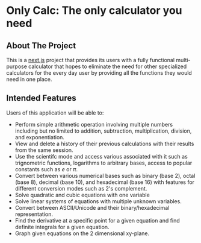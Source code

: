 # **Only Calc: The only calculator you need**

## **About The Project**

This is a [next.js](https://nextjs.org/) project that provides its users with a fully functional multi-purpose calculator that hopes to eliminate the need for other specialized calculators for the every day user by providing all the functions they would need in one place.  

## **Intended Features**

Users of this application will be able to:
- Perform simple arithmetic operation involving multiple numbers including but no limited to addition, subtraction, multiplication, division, and exponentiation.
- View and delete a history of their previous calculations with their results from the same session.
- Use the scientifc mode and access various associated with it such as trignometric functions, logarithms to arbitrary bases, access to popular constants such as $e$ or $\pi$. 
- Convert between various numerical bases such as binary (base 2), octal (base 8), decimal (base 10), and hexadecimal (base 16) with features for different conversion modes such as 2's complement.
- Solve quadratic and cubic equations with one variable
- Solve linear systems of equations with multiple unknown variables.   
- Convert between ASCII/Unicode and their binary/hexadecimal representation.
- Find the derivative at a specific point for a given equation and find definite integrals for a given equation.
- Graph given equations on the 2 dimensional xy-plane.


